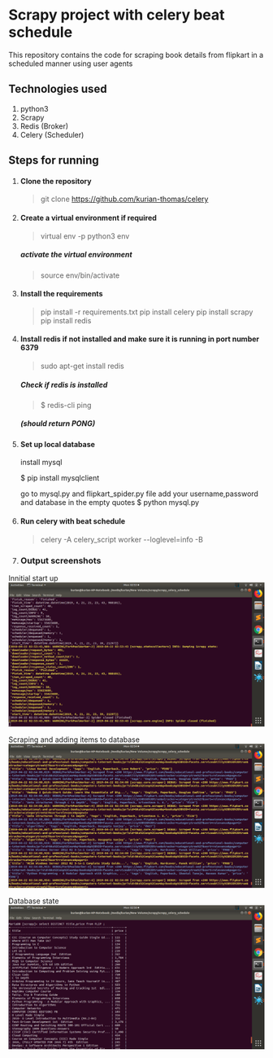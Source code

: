 
# Scrapy project with celery beat schedule
This repository contains the code for scraping book details from flipkart in a scheduled manner using user agents

## Technologies used
1. python3
1. Scrapy
1. Redis (Broker)
1. Celery (Scheduler)

## Steps for running

1. #### Clone the repository
    > git clone https://github.com/kurian-thomas/celery

1. #### Create a virtual environment if required
    > virtual env -p python3 env
    ##### activate the virtual environment
    > source env/bin/activate
    
1. #### Install the requirements
    > pip install -r requirements.txt
    > pip install celery
    > pip install scrapy 
    > pip install redis

1. #### Install redis if not installed and make sure it is running in port number 6379
    > sudo apt-get install redis
    ##### Check if redis is installed
    > $ redis-cli ping
    ##### (should return PONG)

1. #### Set up local database
    install mysql

    $ pip install mysqlclient

    go to mysql.py and flipkart_spider.py file 
        add your username,password and database in the empty quotes
    $ python mysql.py 


1. ####  Run celery with beat schedule
    > celery -A celery_script worker --loglevel=info -B 

1. ### Output screenshots

Innitial start up
![alt text](https://github.com/kurian-thomas/celery/blob/master/screenshots/screenshot1.png)

Scraping and adding items to database
![alt text](https://github.com/kurian-thomas/celery/blob/master/screenshots/screenshot2.png)

Database state 
![alt text](https://github.com/kurian-thomas/celery/blob/master/screenshots/screenshot3.png)         




